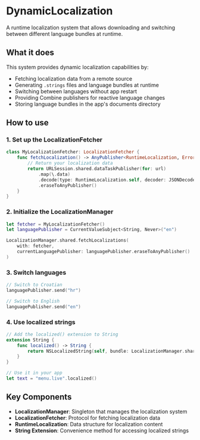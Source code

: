 # DynamicLocalization

A runtime localization system that allows downloading and switching between different language bundles at runtime.

## What it does

This system provides dynamic localization capabilities by:

- Fetching localization data from a remote source
- Generating `.strings` files and language bundles at runtime
- Switching between languages without app restart
- Providing Combine publishers for reactive language changes
- Storing language bundles in the app's documents directory

## How to use

### 1. Set up the LocalizationFetcher
```swift
class MyLocalizationFetcher: LocalizationFetcher {
    func fetchLocalization() -> AnyPublisher<RuntimeLocalization, Error> {
        // Return your localization data
        return URLSession.shared.dataTaskPublisher(for: url)
            .map(\.data)
            .decode(type: RuntimeLocalization.self, decoder: JSONDecoder())
            .eraseToAnyPublisher()
    }
}
```

### 2. Initialize the LocalizationManager
```swift
let fetcher = MyLocalizationFetcher()
let languagePublisher = CurrentValueSubject<String, Never>("en")

LocalizationManager.shared.fetchLocalizations(
    with: fetcher, 
    currentLanguagePublisher: languagePublisher.eraseToAnyPublisher()
)
```

### 3. Switch languages
```swift
// Switch to Croatian
languagePublisher.send("hr")

// Switch to English
languagePublisher.send("en")
```

### 4. Use localized strings
```swift
// Add the localized() extension to String
extension String {
    func localized() -> String {
        return NSLocalizedString(self, bundle: LocalizationManager.shared.getCurrentBundle() ?? Bundle.main, comment: "")
    }
}

// Use it in your app
let text = "menu.live".localized()
```

## Key Components

- **LocalizationManager**: Singleton that manages the localization system
- **LocalizationFetcher**: Protocol for fetching localization data
- **RuntimeLocalization**: Data structure for localization content
- **String Extension**: Convenience method for accessing localized strings

